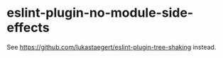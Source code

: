 # eslint-plugin-no-module-side-effects

See https://github.com/lukastaegert/eslint-plugin-tree-shaking instead.

<!-- ESLint plugin to prevent module side effects for better tree shaking

## Installation

You'll first need to install [ESLint](http://eslint.org):

```
$ npm i eslint --save-dev
```

Next, install `eslint-plugin-no-module-side-effects`:

```
$ npm install eslint-plugin-no-module-side-effects --save-dev
```

**Note:** If you installed ESLint globally (using the `-g` flag) then you must also install `eslint-plugin-no-module-side-effects` globally.

## Usage

Add `no-module-side-effects` to the plugins section of your `.eslintrc` configuration file. You can omit the `eslint-plugin-` prefix:

```json
{
  "plugins": ["no-module-side-effects"]
}
```

Then configure the rules you want to use under the rules section.

```json
{
  "rules": {
    "no-module-side-effects/rule-name": 2
  }
}
```

## Supported Rules

- Fill in provided rules here -->
